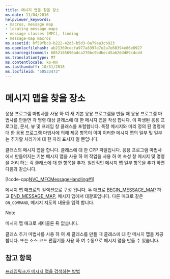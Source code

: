 ```yaml
---
title: 메시지 맵을 찾을 장소
ms.date: 11/04/2016
helpviewer_keywords:
- macros, message map
- locating message maps
- message classes [MFC], finding
- message-map macros
ms.assetid: bf59fbc8-b222-42d3-b5d3-0a79aa3cb923
ms.openlocfilehash: ab21369cecfa977a8397e7e2a7e68394e86e6927
ms.sourcegitcommit: 6052185696adca270bc9bdbec45a626dd89cdcdd
ms.translationtype: MT
ms.contentlocale: ko-KR
ms.lasthandoff: 10/31/2018
ms.locfileid: "50533473"
---
```

# <a name="where-to-find-message-maps"></a>메시지 맵을 찾을 장소

응용 프로그램 마법사를 사용 하 여 새 기본 응용 프로그램을 만들 때 응용 프로그램 마법사를 만들면 각 명령 대상 클래스에 대 한 메시지 맵을 작성 합니다. 이 파생된 응용 프로그램, 문서, 뷰 및 프레임 창 클래스를 포함합니다. 특정 메시지와 미리 정의 된 명령에 대 한 응용 프로그램 마법사에 의해 제공 항목이 이미 이러한 메시지 맵의 일부 및 일부는 추가할 처리기에 대 한 자리 표시자 일 뿐입니다.

클래스의 메시지 맵을 합니다. 클래스에 대 한 CPP 파일입니다. 응용 프로그램 마법사에서 만들어지는 기본 메시지 맵을 사용 하 여 작업을 사용 하 여 속성 창 메시지 및 명령을 처리 하는 각 클래스에 대 한 항목을 추가. 일반적인 메시지 맵 일부 항목을 추가 하면 다음과 같습니다.

[!code-cpp[NVC_MFCMessageHandling#1](../mfc/codesnippet/cpp/where-to-find-message-maps_1.cpp)]

메시지 맵 매크로의 컬렉션으로 구성 됩니다. 두 매크로 [BEGIN_MESSAGE_MAP](reference/message-map-macros-mfc.md#begin_message_map) 하 고 [END_MESSAGE_MAP](reference/message-map-macros-mfc.md#end_message_map), 메시지 맵에서 대괄호입니다. 다른 매크로 같은 `ON_COMMAND`, 메시지 지도의 내용을 입력 합니다.

> [!NOTE]
>  메시지 맵 매크로 세미콜론 뒤 없습니다.

클래스 추가 마법사를 사용 하 여 새 클래스를 만들 때 클래스에 대 한 메시지 맵을 제공 합니다. 또는 소스 코드 편집기를 사용 하 여 수동으로 메시지 맵을 만들 수 있습니다.

## <a name="see-also"></a>참고 항목

[프레임워크가 메시지 맵을 검색하는 방법](../mfc/how-the-framework-searches-message-maps.md)

